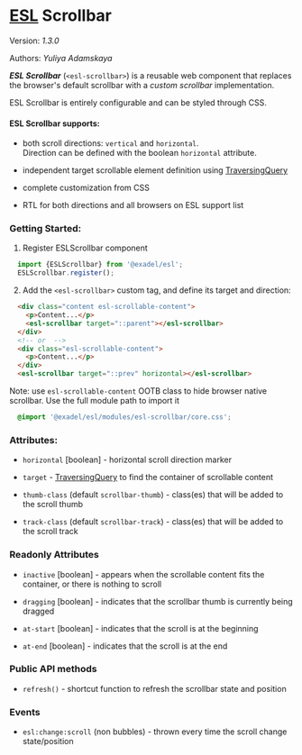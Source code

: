 # [ESL](https://exadel-inc.github.io/esl/) Scrollbar

Version: *1.3.0*

Authors: *Yuliya Adamskaya*

<a name="intro"></a>

___ESL Scrollbar___ (`<esl-scrollbar>`) is a reusable web component that replaces the browser's default scrollbar with 
a _custom scrollbar_ implementation.

ESL Scrollbar is entirely configurable and can be styled through CSS.

#### ESL Scrollbar supports:

- both scroll directions: `vertical` and `horizontal`.  
  Direction can be defined with the boolean `horizontal` attribute.

- independent target scrollable element definition using [TraversingQuery](https://exadel-inc.github.io/esl/utils/esl-traversing-query/)

- complete customization from CSS

- RTL for both directions and all browsers on ESL support list


### Getting Started:

1. Register ESLScrollbar component
```js
  import {ESLScrollbar} from '@exadel/esl';
  ESLScrollbar.register();
```

2. Add the `<esl-scrollbar>` custom tag, and define its target and direction:
```html
  <div class="content esl-scrollable-content">
    <p>Content...</p>
    <esl-scrollbar target="::parent"></esl-scrollbar>
  </div>
  <!-- or  -->
  <div class="esl-scrollable-content">
    <p>Content...</p>
  </div>
  <esl-scrollbar target="::prev" horizontal></esl-scrollbar>
```

Note: use `esl-scrollable-content` OOTB class to hide browser native scrollbar. 
Use the full module path to import it 
```css
  @import '@exadel/esl/modules/esl-scrollbar/core.css';
```

### Attributes:

- `horizontal` \[boolean] - horizontal scroll direction marker

- `target` - [TraversingQuery](https://exadel-inc.github.io/esl/utils/esl-traversing-query/) to find the container of scrollable content

- `thumb-class` (default `scrollbar-thumb`) - class(es) that will be added to the scroll thumb

- `track-class` (default `scrollbar-track`) - class(es) that will be added to the scroll track


### Readonly Attributes

- `inactive` \[boolean] - appears when the scrollable content fits the container, or there is nothing to scroll
  
- `dragging` \[boolean] - indicates that the scrollbar thumb is currently being dragged

- `at-start` \[boolean] - indicates that the scroll is at the beginning

- `at-end` \[boolean] - indicates that the scroll is at the end

### Public API methods

- `refresh()` - shortcut function to refresh the scrollbar state and position

### Events

- `esl:change:scroll` (non bubbles) - thrown every time the scroll change state/position
